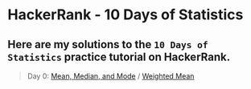 # HackerRank - 10 Days of Statistics

## Here are my solutions to the `10 Days of Statistics` practice tutorial on HackerRank.


> Day 0: [Mean, Median, and Mode](Day-0/Mean-Median-and-Mode.js) / [Weighted Mean](Day-0/Weighted-Mean.js)



